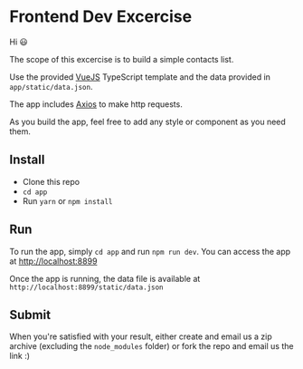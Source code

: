 # Frontend Dev Excercise

Hi 😃

The scope of this excercise is to build a simple contacts list.

Use the provided [VueJS](https://vuejs.org) TypeScript template and the data provided in `app/static/data.json`. 

The app includes [Axios](https://github.com/mzabriskie/axios) to make http requests.

As you build the app, feel free to add any style or component as you need them.

## Install

- Clone this repo
- `cd app`
- Run `yarn` or `npm install`

## Run

To run the app, simply `cd app` and run `npm run dev`. You can access the app at [http://localhost:8899](http://localhost:8899) 

Once the app is running, the data file is available at `http://localhost:8899/static/data.json`

## Submit

When you're satisfied with your result, either create and email us a zip archive (excluding the `node_modules` folder) or fork the repo and email us the link :)
